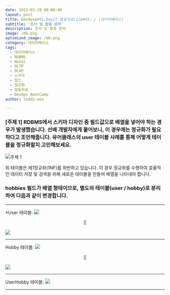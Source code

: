 ```yaml
---
date: 2023-03-29 00:00:00
layout: post
title: DevOps&#91;Day17 발표자료(1)&#93; / [데이터베이스]
subtitle: '조사 및 발표 준비'
description: 조사 및 발표 준비
image: /db.png
optimized_image: /db.png
category: 데이터베이스
tags:
  - 데이터베이스
  - RDBMS
  - NoSql
  - OLTP
  - OLAP
  - 스키마
  - 필드
  - 정규화
  - 발표자료
  - DevOps BootCamp
author: teddy-woo

---
```


### [주제 1] RDBMS에서 스키마 디자인 중 필드값으로 배열을 넣어야 하는 경우가 발생했습니다. 선배 개발자에게 물어보니, 이 경우에는 정규화가 필요하다고 조언해줍니다. 유어클래스의 user 테이블 사례를 통해 어떻게 테이블을 정규화할지 고민해보세요.

![주제 1](https://velog.velcdn.com/images/dnehgus6975/post/a2da9161-4f0a-4a36-ad2f-af8e533e9642/image.png)


위 테이블은 제1정규화(1NF)를 위반하고 있습니다. 이 경우 정규화를 수행하여 효율적인 데이터 저장 및 검색을 위해 새로운 테이블을 만들어 배열을 나타내야 합니다.

### hobbies 필드가 배열 형태이므로, 별도의 테이블(user / hobby)로 분리하여 다음과 같이 변경합니다.

---
*User 테이블:
![](https://velog.velcdn.com/images/dnehgus6975/post/a92489ac-4c62-4ebb-abdb-e99fa2f62e70/image.png)
  <center>||</center>
  

![](https://velog.velcdn.com/images/dnehgus6975/post/9dc5b341-6acc-4641-b2a0-206598b52df0/image.png)


---

Hobby 테이블:
![](https://velog.velcdn.com/images/dnehgus6975/post/6776b8c3-0304-49e2-9d7a-e77551c392d3/image.png)
 <center>||</center>

![](https://velog.velcdn.com/images/dnehgus6975/post/5d4a589a-c7a5-443b-958f-0eb978b050aa/image.png)


---
UserHobby 테이블:
![](https://velog.velcdn.com/images/dnehgus6975/post/908c9462-ad4e-48b9-8fec-aacb64d0bf50/image.png)
 

---

